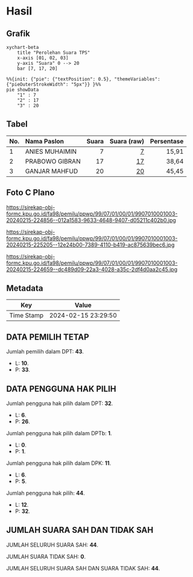 # Hasil

## Grafik

```mermaid
xychart-beta
    title "Perolehan Suara TPS"
    x-axis [01, 02, 03]
    y-axis "Suara" 0 --> 20
    bar [7, 17, 20]
```

```mermaid
%%{init: {"pie": {"textPosition": 0.5}, "themeVariables": {"pieOuterStrokeWidth": "5px"}} }%%
pie showData
    "1" : 7
    "2" : 17
    "3" : 20
```

## Tabel

| No. | Nama Paslon    | Suara | Suara (raw) | Persentase |
|:--- |:-------------- | -----:| -----------:| ----------:|
| 1   | ANIES MUHAIMIN | 7     | [7][p-1]    | 15,91      |
| 2   | PRABOWO GIBRAN | 17    | [17][p-2]   | 38,64      |
| 3   | GANJAR MAHFUD  | 20    | [20][p-3]   | 45,45      |


[p-1]: https://github.com/gigit-pemilu/pemilu-2024-99-luar-negeri/blob/main/pilpres/hitung-suara/sub/99-luar-negeri/sub/07-antananarivo-madagaskar/sub/01-antananarivo-madagaskar/sub/0001-antananarivo-madagaskar/sub/003-ksk-001/sub/paslon-1.txt
[p-2]: https://github.com/gigit-pemilu/pemilu-2024-99-luar-negeri/blob/main/pilpres/hitung-suara/sub/99-luar-negeri/sub/07-antananarivo-madagaskar/sub/01-antananarivo-madagaskar/sub/0001-antananarivo-madagaskar/sub/003-ksk-001/sub/paslon-2.txt
[p-3]: https://github.com/gigit-pemilu/pemilu-2024-99-luar-negeri/blob/main/pilpres/hitung-suara/sub/99-luar-negeri/sub/07-antananarivo-madagaskar/sub/01-antananarivo-madagaskar/sub/0001-antananarivo-madagaskar/sub/003-ksk-001/sub/paslon-3.txt

## Foto C Plano

https://sirekap-obj-formc.kpu.go.id/fa98/pemilu/ppwp/99/07/01/00/01/9907010001003-20240215-224856--012a1583-9633-4648-9407-d05211c402b0.jpg

https://sirekap-obj-formc.kpu.go.id/fa98/pemilu/ppwp/99/07/01/00/01/9907010001003-20240215-225205--12e24b00-7389-4110-b419-ac875639bec6.jpg

https://sirekap-obj-formc.kpu.go.id/fa98/pemilu/ppwp/99/07/01/00/01/9907010001003-20240215-224659--dc489d09-22a3-4028-a35c-2df4d0aa2c45.jpg


## Metadata

| Key        | Value               |
| ---------- | ------------------- |
| Time Stamp | 2024-02-15 23:29:50 |


## DATA PEMILIH TETAP

Jumlah pemilih dalam DPT: **43**.
 * L: **10**.
 * P: **33**.

## DATA PENGGUNA HAK PILIH

Jumlah pengguna hak pilih dalam DPT: **32**.
 * L: **6**.
 * P: **26**.

Jumlah pengguna hak pilih dalam DPTb: **1**.
 * L: **0**.
 * P: **1**.

Jumlah pengguna hak pilih dalam DPK: **11**.
 * L: **6**.
 * P: **5**.

Jumlah pengguna hak pilih: **44**.
 * L: **12**.
 * P: **32**.

## JUMLAH SUARA SAH DAN TIDAK SAH

JUMLAH SELURUH SUARA SAH: **44**.

JUMLAH SUARA TIDAK SAH: **0**.

JUMLAH SELURUH SUARA SAH DAN SUARA TIDAK SAH: **44**.


